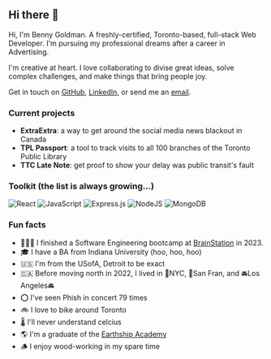 ## Hi there 👋

<!--
**bennygoldman/bennygoldman** is a ✨ _special_ ✨ repository because its `README.md` (this file) appears on your GitHub profile.

Here are some ideas to get you started:

- 🔭 I’m currently working on ...
- 🌱 I’m currently learning ...
- 👯 I’m looking to collaborate on ...
- 🤔 I’m looking for help with ...
- 💬 Ask me about ...
- 📫 How to reach me: ...
- 😄 Pronouns: ...
- ⚡ Fun fact: ...
-->

Hi, I'm Benny Goldman. A freshly-certified, Toronto-based, full-stack Web Developer. I'm pursuing my professional dreams after a career in Advertising.

I'm creative at heart. I love collaborating to divise great ideas, solve complex challenges, and make things that bring people joy.

Get in touch on [GitHub](https://www.github.com/bennygoldman), [LinkedIn](https://www.linkedin.com/in/bennygoldman), or send me an [email](mailto:goldmanb@gmail.com).

### Current projects

- **ExtraExtra**: a way to get around the social media news blackout in Canada
- **TPL Passport**: a tool to track visits to all 100 branches of the Toronto Public Library
- **TTC Late Note**: get proof to show your delay was public transit's fault 

### Toolkit (the list is always growing...)

![React](https://img.shields.io/badge/react-%23430098.svg?style=for-the-badge&logo=react&logoColor=%2361DAFB) ![JavaScript](https://img.shields.io/badge/javascript-%23323330.svg?style=for-the-badge&logo=javascript&logoColor=%23F7DF1E) ![Express.js](https://img.shields.io/badge/express.js-%23404d59.svg?style=for-the-badge&logo=express&logoColor=%2361DAFB) ![NodeJS](https://img.shields.io/badge/node.js-6DA55F?style=for-the-badge&logo=node.js&logoColor=white) ![MongoDB](https://img.shields.io/badge/MongoDB-%23316192.svg?style=for-the-badge&logo=mongodb&logoColor=white)

### Fun facts

- 👨🏻‍💻  I finished a Software Engineering bootcamp at [BrainStation](https://www.brainstation.io) in 2023.
- 🎓  I have a BA from Indiana University (hoo, hoo, hoo)
- 🇺🇸  I'm from the USofA, Detroit to be exact 
- 🇨🇦  Before moving north in 2022, I lived in 🗽NYC, 🌉San Fran, and 🚘Los Angeles🚘
- ⭕️  I've seen Phish in concert 79 times
- 🚲  I love to bike around Toronto
- 🌡️  I'll never understand celcius
- 🌎  I'm a graduate of the [Earthship Academy](https://earthship.com/)
- 🪵  I enjoy wood-working in my spare time

